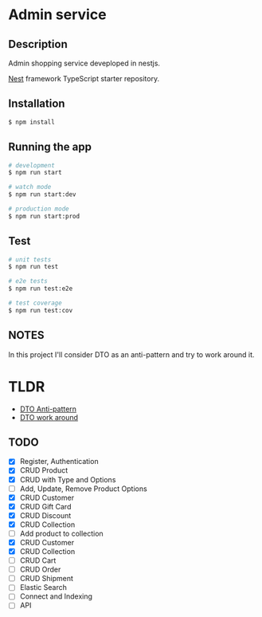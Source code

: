 # Admin service

## Description

Admin shopping service deveploped in nestjs.

[Nest](https://github.com/nestjs/nest) framework TypeScript starter repository.

## Installation

```bash
$ npm install
```

## Running the app

```bash
# development
$ npm run start

# watch mode
$ npm run start:dev

# production mode
$ npm run start:prod
```

## Test

```bash
# unit tests
$ npm run test

# e2e tests
$ npm run test:e2e

# test coverage
$ npm run test:cov
```

## NOTES

In this project I'll consider DTO as an anti-pattern and try to work around it.

# TLDR

- [DTO Anti-pattern](https://stackoverflow.com/questions/1440952/why-are-data-transfer-objects-dtos-an-anti-pattern)
- [DTO work around](https://blog.devgenius.io/code-smell-40-dtos-ca35f5d8f7c9)


## TODO

- [x] Register, Authentication
- [x] CRUD Product
 - [x] CRUD with Type and Options
 - [ ] Add, Update, Remove Product Options
- [x] CRUD Customer
- [x] CRUD Gift Card
- [x] CRUD Discount
- [x] CRUD Collection
 - [ ] Add product to collection
- [x] CRUD Customer
- [x] CRUD Collection
- [ ] CRUD Cart
- [ ] CRUD Order
- [ ] CRUD Shipment
- [ ] Elastic Search
 - [ ] Connect and Indexing
 - [ ] API
